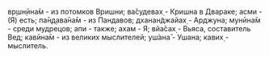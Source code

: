 вр̣шн̣ӣна̄м - из потомков Вришни; ва̄судевах̣ - Кришна в Двараке; асми - (Я) есть; па̄н̣д̣ава̄на̄м - из Пандавов; дханан̃джайах̣ - Арджуна; мунӣна̄м - среди мудрецов; апи - также; ахам - Я; вйа̄сах̣ - Вьяса, составитель Вед; кавӣна̄м - из великих мыслителей; уш́ана̄ - Ушана; кавих̣ - мыслитель.